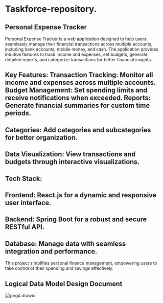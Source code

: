 # Taskforce-repository.

Personal Expense Tracker
-----------------------
Personal Expense Tracker is a web application designed to help users seamlessly manage their financial transactions across multiple accounts, including bank accounts, mobile money, and cash. The application provides intuitive features to track income and expenses, set budgets, generate detailed reports, and categorize transactions for better financial insights.

Key Features:
Transaction Tracking: Monitor all income and expenses across multiple accounts.
Budget Management: Set spending limits and receive notifications when exceeded.
Reports: Generate financial summaries for custom time periods.
-------
Categories: Add categories and subcategories for better organization.
---------
Data Visualization: View transactions and budgets through interactive visualizations.
------------------
Tech Stack:
----------
Frontend: React.js for a dynamic and responsive user interface.
-------
Backend: Spring Boot for a robust and secure RESTful API.
------
Database: Manage data with seamless integration and performance.
-------
This project simplifies personal finance management, empowering users to take control of their spending and savings effectively.


Logical Data Model Design Document
---------------------------------


![png4 drawio](https://github.com/user-attachments/assets/9b98e44b-d0ce-45e2-aadf-3586f603a742)
